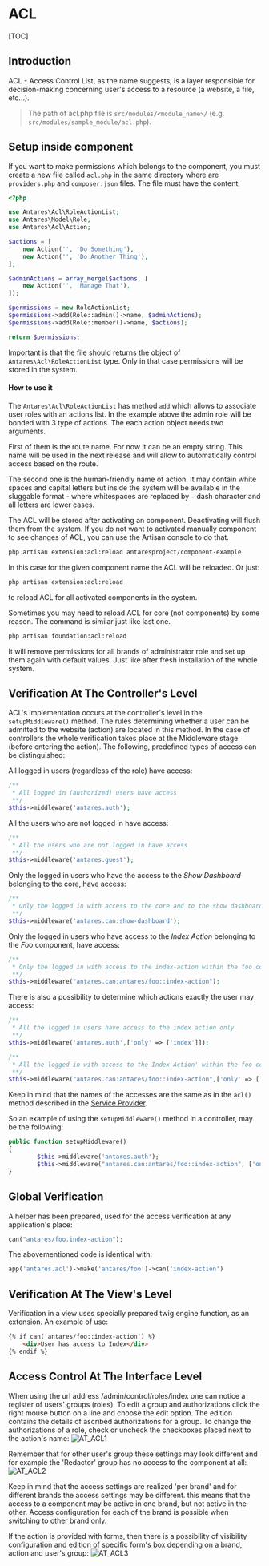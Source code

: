 # ACL  

[TOC]

## Introduction

ACL - Access Control List, as the name suggests, is a layer responsible for decision-making concerning user's access to a resource (a website, a file, etc...).

> The path of acl.php file is `src/modules/<module_name>/` (e.g. `src/modules/sample_module/acl.php`).

## Setup inside component

If you want to make permissions which belongs to the component, you must create a new file called ```acl.php``` in the same directory where are ```providers.php``` and ```composer.json``` files. The file must have the content:

```php
<?php

use Antares\Acl\RoleActionList;
use Antares\Model\Role;
use Antares\Acl\Action;

$actions = [
    new Action('', 'Do Something'),
    new Action('', 'Do Another Thing'),
];

$adminActions = array_merge($actions, [
    new Action('', 'Manage That'),
]);

$permissions = new RoleActionList;
$permissions->add(Role::admin()->name, $adminActions);
$permissions->add(Role::member()->name, $actions);

return $permissions;
```

Important is that the file should returns the object of ```Antares\Acl\RoleActionList``` type. Only in that case permissions will be stored in the system.

#### How to use it

The ```Antares\Acl\RoleActionList``` has method ```add``` which allows to associate user roles with an actions list.  In the example above the admin role will be bonded with 3 type of actions. The each action object needs two arguments.
                                                                                                                      
First of them is the route name. For now it can be an empty string. This name will be used in the next release and will allow to automatically control access based on the route.

The second one is the human-friendly name of action. It may contain white spaces and capital letters but inside the system will be available in the sluggable format - where whitespaces are replaced by ```-``` dash character and all letters are lower cases.

The ACL will be stored after activating an component. Deactivating will flush them from the system. If you do not want to activated manually component to see changes of ACL, you can use the Artisan console to do that.

```bash
php artisan extension:acl:reload antaresproject/component-example
```

In this case for the given component name the ACL will be reloaded. Or just:

```bash
php artisan extension:acl:reload
```

to reload ACL for all activated components in the system.

Sometimes you may need to reload ACL for core (not components) by some reason. The command is similar just like last one.

```bash
php artisan foundation:acl:reload
```

It will remove permissions for all brands of administrator role and set up them again with default values. Just like after fresh installation of the whole system.


## Verification At The Controller's Level  

ACL's implementation occurs at the controller's level in the `setupMiddleware()` method. The rules determining whether a user can be admitted to the website (action) are located in this method. In the case of controllers the whole verification takes place at the Middleware stage (before entering the action). The following, predefined types of access can be distinguished:

All logged in users (regardless of the role) have access:


```php
/**
 * All logged in (authorized) users have access 
 **/
$this->middleware('antares.auth');
```

All the users who are not logged in have access:

```php
/**
 * All the users who are not logged in have access 
 **/
$this->middleware('antares.guest');
```

Only the logged in users who have the access to the *Show Dashboard* belonging to the core, have access:

```php
/** 
 * Only the logged in with access to the core and to the show dashboard 
 **/
$this->middleware('antares.can:show-dashboard');
```

Only the logged in users who have access to the *Index Action* belonging to the *Foo* component, have access:

```php
/** 
 * Only the logged in with access to the index-action within the foo component 
 **/
$this->middleware("antares.can:antares/foo::index-action");
```

There is also a possibility to determine which actions exactly the user may access:

```php
/** 
 * All the logged in users have access to the index action only 
 **/
$this->middleware('antares.auth',['only' => ['index']]);
```
```php  
/** 
 * All the logged in with access to the Index Action' within the foo component have access to the 'index' action in the controller 
 **/
$this->middleware("antares.can:antares/foo::index-action",['only' => ['index']]);
```

Keep in mind that the names of the accesses are the same as in the `acl()` method described in the [Service Provider](service-providers.md).

So an example of using the `setupMiddleware()` method in a controller, may be the following:

```php
public function setupMiddleware()
{
        $this->middleware('antares.auth');
        $this->middleware("antares.can:antares/foo::index-action", ['only' => ['index']]);
}
```

## Global Verification  

A helper has been prepared, used for the access verification at any application's place:

```php
can("antares/foo.index-action");
```

The abovementioned code is identical with:

```php
app('antares.acl')->make('antares/foo')->can('index-action')
```

## Verification At The View's Level  

Verification in a view uses specially prepared twig engine function, as an extension. An example of use:

```html
{% if can('antares/foo::index-action') %}   
    <div>User has access to Index</div>
{% endif %}
```

## Access Control At The Interface Level  

When using the url address /admin/control/roles/index one can notice a register of users' groups (roles). To edit a group and authorizations click the right mouse button on a line and choose the edit option. The edition contains the details of ascribed authorizations for a group. To change the authorizations of a role, check or uncheck the checkboxes placed next to the action's name:
![AT_ACL1](../img/docs/modules_development/acl/AT_ACL1.PNG)
  
Remember that for other user's group these settings may look different and for example the 'Redactor' group has no access to the component at all:
![AT_ACL2](../img/docs/modules_development/acl/AT_ACL2.PNG)
  
Keep in mind that the access settings are realized 'per brand' and for different brands the access settings may be different. this means that the access to a component may be active in one brand, but not active in the other. Access configuration for each of the brand is possible when switching to other brand only.

If the action is provided with forms, then there is a possibility of visibility configuration and edition of specific form's box depending on a brand, action and user's group:
![AT_ACL3](../img/docs/modules_development/acl/AT_ACL3.PNG)
   
